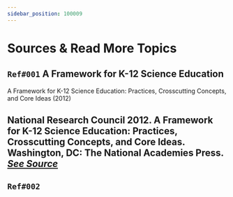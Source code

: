 ```yaml
---
sidebar_position: 100009
---
```


# Sources &amp; Read More Topics
## `Ref#001` A Framework for K-12 Science Education

A Framework for K-12 Science Education: Practices,
Crosscutting Concepts, and Core Ideas (2012)

National Research Council 2012. A Framework for K-12 Science Education:
Practices, Crosscutting Concepts, and Core Ideas. Washington, DC: The National
Academies Press. ***[See Source](https://doi.org/10.17226/13165)***
---- 
## `Ref#002`
